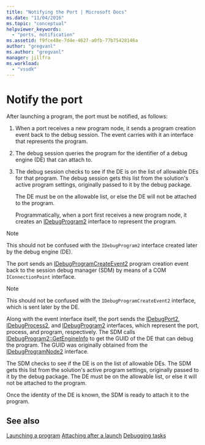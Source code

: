 ```yaml
---
title: "Notifying the Port | Microsoft Docs"
ms.date: "11/04/2016"
ms.topic: "conceptual"
helpviewer_keywords:
  - "ports, notification"
ms.assetid: f9fce48e-7d4e-4627-a0fb-77b75428146a
author: "gregvanl"
ms.author: "gregvanl"
manager: jillfra
ms.workload:
  - "vssdk"
---
```

# Notify the port
After launching a program, the port must be notified, as follows:

1. When a port receives a new program node, it sends a program creation event back to the debug session. The event carries with it an interface that represents the program.

2. The debug session queries the program for the identifier of a debug engine (DE) that can attach to.

3. The debug session checks to see if the DE is on the list of allowable DEs for that program. The debug session gets this list from the solution's active program settings, originally passed to it by the debug package.

    The DE must be on the allowable list, or else the DE will not be attached to the program.

   Programmatically, when a port first receives a new program node, it creates an [IDebugProgram2](../../extensibility/debugger/reference/idebugprogram2.md) interface to represent the program.

> [!NOTE]
>  This should not be confused with the `IDebugProgram2` interface created later by the debug engine (DE).

 The port sends an [IDebugProgramCreateEvent2](../../extensibility/debugger/reference/idebugprogramcreateevent2.md) program creation event back to the session debug manager (SDM) by means of a COM `IConnectionPoint` interface.

> [!NOTE]
>  This should not be confused with the `IDebugProgramCreateEvent2` interface, which is sent later by the DE.

 Along with the event interface itself, the port sends the [IDebugPort2](../../extensibility/debugger/reference/idebugport2.md), [IDebugProcess2](../../extensibility/debugger/reference/idebugprocess2.md), and [IDebugProgram2](../../extensibility/debugger/reference/idebugprogram2.md) interfaces, which represent the port, process, and program, respectively. The SDM calls [IDebugProgram2::GetEngineInfo](../../extensibility/debugger/reference/idebugprogram2-getengineinfo.md) to get the GUID of the DE that can debug the program. The GUID was originally obtained from the [IDebugProgramNode2](../../extensibility/debugger/reference/idebugprogramnode2.md) interface.

 The SDM checks to see if the DE is on the list of allowable DEs. The SDM gets this list from the solution's active program settings, originally passed to it by the debug package. The DE must be on the allowable list, or else it will not be attached to the program.

 Once the identity of the DE is known, the SDM is ready to attach it to the program.

## See also
 [Launching a program](../../extensibility/debugger/launching-a-program.md)
 [Attaching after a launch](../../extensibility/debugger/attaching-after-a-launch.md)
 [Debugging tasks](../../extensibility/debugger/debugging-tasks.md)